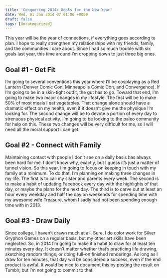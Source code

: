 ```yaml
---
title: 'Conquering 2014: Goals for the New Year'
date: Wed, 01 Jan 2014 07:01:00 +0000
draft: false
tags: [Uncategorized]
---
```


This year will be the year of connections, if everything goes according to plan. I hope to really strengthen my relationships with my friends, family, and the communities I care about. Since I had so much trouble with six goals last year, this time around I’m dropping down to just three big ones.

Goal #1 - Get Fit
-----------------

I’m going to several conventions this year where I’ll be cosplaying as a Red Lantern (Denver Comic Con, Minneapolis Comic Con, and Convergence). If I’m going to be in a skin-tight outfit, the gut has to go. Toward that end, I’m going to make two major changes in my lifestyle. The first will be to make 50% of most meals I eat vegetables. That change alone should have a dramatic effect on my health, even if it doesn’t give me the physique I’m looking for. The second change will be to devote a portion of every day to strenuous physical activity. I’m going to be looking to the paleo community for help on this. These two changes will be very difficult for me, so I will need all the moral support I can get.

Goal #2 - Connect with Family
-----------------------------

Maintaining contact with people I don’t see on a daily basis has always been hard for me. I don’t know why, exactly, but I guess it’s just a matter of tunnel vision. So this year, I’m going to focus on keeping in touch with my family at a minimum. To do that, I’m planning on making three changes in my life. The first is to call my sister and parents every week. The second is to make a habit of updating Facebook every day with the highlights of that day, or maybe the plans for the next day. The third is to carve out at least an hour every weekday and half the day on weekends for spending time with my awesome wife Treasure, whom I sadly had not been spending enough time with in 2013.

Goal #3 - Draw Daily
--------------------

Since college, I haven’t drawn much at all. Sure, I do color work for Silver Gryphon Games on a regular basis, but my other art skills have been neglected. So, in 2014 I’m going to make it a habit to draw for at least ten minutes every day. It doesn’t matter whether that’s practicing life drawing, sketching random things, or doing full-on finished renderings. As long as I draw for ten minutes, that day will be considered a success, even if the end product is awful. It would be nice to document this by posting the result on Tumblr, but I’m not going to commit to that.